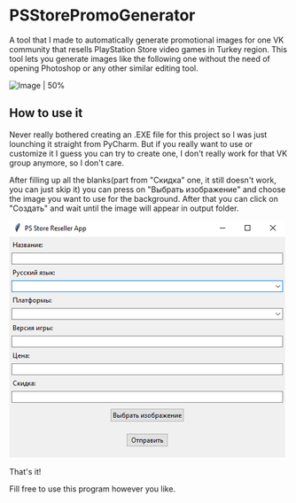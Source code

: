 # PSStorePromoGenerator

A tool that I made to automatically generate promotional images for one VK community that resells PlayStation Store video games in Turkey region. 
This tool lets you generate images like the following one without the need of opening Photoshop or any other similar editing tool.

![Image | 50%](output.png)

## How to use it 
Never really bothered creating an .EXE file for this project so I was just lounching it straight from PyCharm. But if you really want to use or customize it I guess you can try to create one, 
I don't really work for that VK group anymore, so I don't care.

After filling up all the blanks(part from "Скидка" one, it still doesn't work, you can just skip it) you can press on "Выбрать изображение" and choose the image you want to use for the background.
After that you can click on "Создать" and wait until the image will appear in output folder.

![Image2](Screenshot_1.png)

That's it!

Fill free to use this program however you like.

